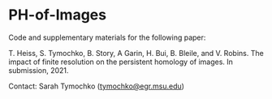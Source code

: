 # PH-of-Images

Code and supplementary materials for the following paper:


T. Heiss, S. Tymochko, B. Story, A Garin, H. Bui, B. Bleile, and V. Robins. The impact of finite resolution on the persistent homology of images. In submission, 2021.

Contact: Sarah Tymochko (tymochko@egr.msu.edu)
